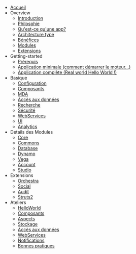 - [Accueil](/)
- Overview
  - [Introduction](overview/introduction.md)
  - [Philosphie](overview/philosophie.md)
  - [Qu'est-ce qu'une app?](overview/app.md)
  - [Architecture type](overview/archi_type.md)
  - [Bénéfices](overview/benefices.md)
  - [Modules](overview/modules.md)
  - [Extensions](overview/extensions.md)
- Getting-started
  - [Prérequis](getting-started/requirements.md)  
  - [Application minimale (comment démarrer le moteur...)](getting-started/helloworld.md)
  - [Application complète (Real world Hello World !)](getting-started/realworld_helloworld.md)  
- Basique
  - [Configuration](basic/configuration.md)
  - [Composants](basic/composants.md)
  - [MDA](basic/mda.md)
  - [Accès aux données](basic/dao.md)
  - [Recherche](basic/recherche.md)
  - [Sécurité](basic/securite.md)
  - [WebServices](basic/webservices.md)
  - [UI](basic/ui.md)
  - [Analytics](basic/analytics.md)
- Details des Modules
  - [Core](advanced/core.md)
  - [Commons](advanced/commons.md)
  - [Database](advanced/database.md)
  - [Dynamo](advanced/dynamo.md)
  - [Vega](advanced/vega.md)
  - [Account](advanced/account.md)
  - [Studio](advanced/studio.md)
- Extensions
  - [Orchestra](extensions/orchestra.md)
  - [Social](extensions/social.md)
  - [Audit](extensions/audit.md)
  - [Struts2](extensions/struts2.md)
- Ateliers
  - [HelloWorld](workshops/samples_helloworld.md)
  - [Composants](workshops/samples_components.md)
  - [Aspects](workshops/samples_aop.md)
  - [Stockage](workshops/samples_store.md)
  - [Accès aux données](workshops/samples_dao.md)
  - [WebServices](workshops/samples_vega.md)
  - [Notifications](workshops/samples_notifications.md)
  - [Bonnes pratiques](workshops/bonnes_pratiques.md)

